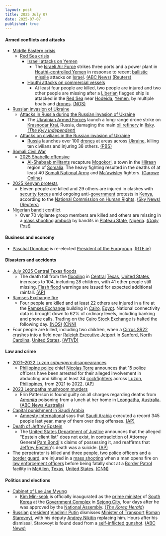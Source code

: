 ```yaml
---
layout: post
title: 2025 July 07
date: 2025-07-07
published: true
---
```



#### Armed conflicts and attacks

* [Middle Eastern crisis](https://en.wikipedia.org/wiki/Middle_Eastern_crisis_%282023-present%29 "Middle Eastern crisis (2023-present)")
  * [Red Sea crisis](https://en.wikipedia.org/wiki/Red_Sea_crisis "Red Sea crisis")
    * [Israeli attacks on Yemen](https://en.wikipedia.org/wiki/Israeli_attacks_on_Yemen_%28May_2025%E2%80%93present%29 "Israeli attacks on Yemen (May 2025–present)")
      * The [Israeli Air Force](https://en.wikipedia.org/wiki/Israeli_Air_Force "Israeli Air Force") strikes three ports and a power plant in [Houthi-controlled Yemen](https://en.wikipedia.org/wiki/Houthi-controlled_Yemen "Houthi-controlled Yemen") in response to recent [ballistic missile](https://en.wikipedia.org/wiki/Ballistic_missile "Ballistic missile") attacks on [Israel](https://en.wikipedia.org/wiki/Israel "Israel"). [(ABC News)](https://abcnews.go.com/US/israeli-forces-strike-ports-yemen-galaxy-leader-ship/story?id=123523562) [(Reuters)](https://www.reuters.com/world/middle-east/israeli-military-says-it-will-strike-yemeni-ports-issues-evacuation-warning-2025-07-06/)
    * [Houthi attacks on commercial vessels](https://en.wikipedia.org/wiki/Houthi_attacks_on_commercial_vessels "Houthi attacks on commercial vessels")
      * At least four people are killed, two people are injured and two other people are missing after a [Liberian](https://en.wikipedia.org/wiki/Liberia "Liberia") flagged ship is attacked in the [Red Sea](https://en.wikipedia.org/wiki/Red_Sea "Red Sea") near [Hodeida](https://en.wikipedia.org/wiki/Hodeida "Hodeida"), [Yemen](https://en.wikipedia.org/wiki/Yemen "Yemen"), by multiple boats and [drones](https://en.wikipedia.org/wiki/Drone_warfare "Drone warfare"). [(NOS)](https://nos.nl/artikel/2574098-opnieuw-schip-in-rode-zee-aangevallen-houthi-s-claimen-eerdere-aanval)
* [Russian invasion of Ukraine](https://en.wikipedia.org/wiki/Russian_invasion_of_Ukraine "Russian invasion of Ukraine")
  * [Attacks in Russia during the Russian invasion of Ukraine](https://en.wikipedia.org/wiki/Attacks_in_Russia_during_the_Russian_invasion_of_Ukraine "Attacks in Russia during the Russian invasion of Ukraine")
    * The [Ukrainian Armed Forces](https://en.wikipedia.org/wiki/Ukrainian_Armed_Forces "Ukrainian Armed Forces") launch a long-range drone strike on [Krasnodar Krai](https://en.wikipedia.org/wiki/Krasnodar_Krai "Krasnodar Krai"), Russia, damaging the main [oil refinery](https://en.wikipedia.org/wiki/Oil_refinery "Oil refinery") in [Ilsky](https://en.wikipedia.org/wiki/Ilsky "Ilsky"). [(*The Kyiv Independent*)](https://kyivindependent.com/ukrainian-drone-strike-hits-major-oil-refinery-in-russias-krasnodar-krai-06-2025/)
  * [Attacks on civilians in the Russian invasion of Ukraine](https://en.wikipedia.org/wiki/Attacks_on_civilians_in_the_Russian_invasion_of_Ukraine "Attacks on civilians in the Russian invasion of Ukraine")
    * [Russia](https://en.wikipedia.org/wiki/Russia "Russia") launches over 100 [drones](https://en.wikipedia.org/wiki/Drone_warfare "Drone warfare") at areas across [Ukraine](https://en.wikipedia.org/wiki/Ukraine "Ukraine"), killing ten civilians and injuring 38 others. [(PBS)](https://www.pbs.org/newshour/world/russia-fires-over-100-drones-at-ukraine-killing-at-least-10-civilians-authorities-say)
* [Somali Civil War](https://en.wikipedia.org/wiki/Somali_Civil_War_%282009%E2%80%93present%29 "Somali Civil War (2009–present)")
  * [2025 Shabelle offensive](https://en.wikipedia.org/wiki/2025_Shabelle_offensive "2025 Shabelle offensive")
    * [Al-Shabaab militants](https://en.wikipedia.org/wiki/Al-Shabaab_%28militant_group%29 "Al-Shabaab (militant group)") recapture [Moqokori](https://en.wikipedia.org/wiki/Moqokori "Moqokori"), a town in the [Hiiraan](https://en.wikipedia.org/wiki/Hiran%2C_Somalia "Hiran, Somalia") region of [Somalia](https://en.wikipedia.org/wiki/Somalia "Somalia"). The heavy fighting resulted in the deaths of at least 40 [Somali National Army](https://en.wikipedia.org/wiki/Somali_National_Army "Somali National Army") and [Ma'awisley](https://en.wikipedia.org/wiki/Ma%27awisley "Ma'awisley") fighters. [(Garowe Online)](https://garoweonline.com/en/news/somalia/heavy-fighting-and-car-bombs-as-al-shabaab-captures-key-somali-town)
* [2025 Kenyan protests](https://en.wikipedia.org/wiki/2025_Kenyan_protests "2025 Kenyan protests")
  * Eleven people are killed and 29 others are injured in clashes with [security forces](https://en.wikipedia.org/wiki/Kenya_Defence_Forces "Kenya Defence Forces") amid ongoing anti-[government](https://en.wikipedia.org/wiki/Government_of_Kenya "Government of Kenya") protests in [Kenya](https://en.wikipedia.org/wiki/Kenya "Kenya"), according to the [National Commission on Human Rights](https://en.wikipedia.org/wiki/Kenya_National_Commission_on_Human_Rights "Kenya National Commission on Human Rights"). [(Sky News)](https://news.sky.com/story/ten-killed-in-kenya-as-protesters-clash-with-police-13393764) [(Reuters)](https://www.reuters.com/world/africa/kenya-human-rights-watchdog-says-10-killed-29-hurt-anti-government-protests-2025-07-07/)
* [Nigerian bandit conflict](https://en.wikipedia.org/wiki/Nigerian_bandit_conflict "Nigerian bandit conflict")
  * Over 70 vigilante group members are killed and others are missing in a [mass shooting](https://en.wikipedia.org/wiki/Mass_shooting "Mass shooting") [ambush](https://en.wikipedia.org/wiki/Ambush "Ambush") by bandits in [Plateau State](https://en.wikipedia.org/wiki/Plateau_State "Plateau State"), [Nigeria](https://en.wikipedia.org/wiki/Nigeria "Nigeria"). [(*Daily Post*)](https://dailypost.ng/2025/07/08/bandits-ambush-kill-over-70-vigilante-members-in-plateau/)

#### Business and economy

* [Paschal Donohoe](https://en.wikipedia.org/wiki/Paschal_Donohoe "Paschal Donohoe") is re-elected [President of the Eurogroup](https://en.wikipedia.org/wiki/President_of_the_Eurogroup "President of the Eurogroup"). [(RTE.ie)](https://www.rte.ie/news/business/2025/0707/1522274-paschal-donohoe-eurogroup/)

#### Disasters and accidents

* [July 2025 Central Texas floods](https://en.wikipedia.org/wiki/July_2025_Central_Texas_floods "July 2025 Central Texas floods")
  * The death toll from the [flooding](https://en.wikipedia.org/wiki/Flooding "Flooding") in [Central](https://en.wikipedia.org/wiki/Central_Texas "Central Texas") [Texas](https://en.wikipedia.org/wiki/Texas "Texas"), [United States](https://en.wikipedia.org/wiki/United_States "United States"), increases to 104, including 28 children, with 41 other people still missing. [Flash flood](https://en.wikipedia.org/wiki/Flash_flood "Flash flood") warnings are issued for expected additional rainfall. [(AP)](https://apnews.com/article/texas-flash-flood-severe-weather-camp-mystic-ef8e596833b145fef61451db92f32609)
* [Ramses Exchange fire](https://en.wikipedia.org/wiki/Ramses_Exchange_fire "Ramses Exchange fire")
  * Four people are killed and at least 22 others are injured in a fire at the [Ramses Exchange](https://en.wikipedia.org/wiki/Ramses_Exchange "Ramses Exchange") building in [Cairo](https://en.wikipedia.org/wiki/Cairo "Cairo"), [Egypt](https://en.wikipedia.org/wiki/Egypt "Egypt"). National connectivity data is brought down to 62% of ordinary levels, including banking and phone calls. Trading on the [Cairo Stock Exchange](https://en.wikipedia.org/wiki/Cairo_Stock_Exchange "Cairo Stock Exchange") is halted the following day. [(NOS)](https://nos.nl/artikel/2574150-doden-bij-brand-in-datacentrum-cairo-internetverkeer-geraakt) [(CNN)](https://edition.cnn.com/2025/07/08/africa/cairo-telecom-fire-internet-phone-disruption-intl)
* Four people are killed, including two children, when a [Cirrus SR22](https://en.wikipedia.org/wiki/Cirrus_SR22 "Cirrus SR22") crashes into a field near [Raleigh Executive Jetport](https://en.wikipedia.org/wiki/Raleigh_Executive_Jetport "Raleigh Executive Jetport") in [Sanford](https://en.wikipedia.org/wiki/Sanford%2C_North_Carolina "Sanford, North Carolina"), [North Carolina](https://en.wikipedia.org/wiki/North_Carolina "North Carolina"), [United States](https://en.wikipedia.org/wiki/United_States "United States"). [(WTVD)](https://abc11.com/post/small-plane-crashes-lee-county/17005354/)

#### Law and crime

* [2021–2022 Luzon *sabungero* disappearances](https://en.wikipedia.org/wiki/2021%E2%80%932022_Luzon_sabungero_disappearances "2021–2022 Luzon sabungero disappearances")
  * [Philippine police](https://en.wikipedia.org/wiki/Philippine_National_Police "Philippine National Police") chief [Nicolas Torre](https://en.wikipedia.org/wiki/Nicolas_Torre "Nicolas Torre") announces that 15 police officers have been arrested for their alleged involvement in abducting and killing at least 34 [cockfighters](https://en.wikipedia.org/wiki/Cockfighting "Cockfighting") across [Luzon](https://en.wikipedia.org/wiki/Luzon "Luzon"), [Philippines](https://en.wikipedia.org/wiki/Philippines "Philippines"), from 2021 to 2022. [(AP)](https://apnews.com/article/philippines-police-missing-cockfighters-6148f7b898920c4d33bc9257c405d436)
* [2023 Leongatha mushroom murders](https://en.wikipedia.org/wiki/2023_Leongatha_mushroom_murders "2023 Leongatha mushroom murders")
  * Erin Patterson is found guilty on all charges regarding deaths from *[Amanita](https://en.wikipedia.org/wiki/Amanita "Amanita")* poisoning from a lunch at her home in [Leongatha](https://en.wikipedia.org/wiki/Leongatha "Leongatha"), [Australia](https://en.wikipedia.org/wiki/Australia "Australia"). [(ABC News Australia)](https://www.abc.net.au/news/2025-07-07/erin-patterson-mushroom-murder-trial-verdict-live-blog/105477452)
* [Capital punishment in Saudi Arabia](https://en.wikipedia.org/wiki/Capital_punishment_in_Saudi_Arabia "Capital punishment in Saudi Arabia")
  * [Amnesty International](https://en.wikipedia.org/wiki/Amnesty_International "Amnesty International") says that [Saudi Arabia](https://en.wikipedia.org/wiki/Saudi_Arabia "Saudi Arabia") executed a record 345 people last year, many of them over drug offenses. [(AP)](https://apnews.com/article/saudi-arabia-executions-amnesty-report-65c045ef70efbec66b944e206a13c63b)
* [Death of Jeffrey Epstein](https://en.wikipedia.org/wiki/Death_of_Jeffrey_Epstein "Death of Jeffrey Epstein")
  * The [United States Department of Justice](https://en.wikipedia.org/wiki/United_States_Department_of_Justice "United States Department of Justice") announces that the alleged "Epstein client list" does not exist, in contradiction of Attorney General [Pam Bondi](https://en.wikipedia.org/wiki/Pam_Bondi "Pam Bondi")'s claims of possessing it, and reaffirms that [Jeffrey Epstein](https://en.wikipedia.org/wiki/Jeffrey_Epstein "Jeffrey Epstein")'s death was a suicide. [(AP)](https://apnews.com/article/jeffrey-epstein-justice-department-pam-bondi-03fbcd024f631440f7ed62b3c6927db3)
* The perpetrator is killed and three people, two police officers and a [border guard](https://en.wikipedia.org/wiki/Border_guard "Border guard"), are injured in a [mass shooting](https://en.wikipedia.org/wiki/Mass_shooting "Mass shooting") when a man opens fire on [law enforcement officers](https://en.wikipedia.org/wiki/List_of_law_enforcement_agencies_in_Texas "List of law enforcement agencies in Texas") before being fatally shot at a [Border Patrol](https://en.wikipedia.org/wiki/US_Border_Patrol "US Border Patrol") facility in [McAllen](https://en.wikipedia.org/wiki/McAllen%2C_Texas "McAllen, Texas"), [Texas](https://en.wikipedia.org/wiki/Texas "Texas"), [United States](https://en.wikipedia.org/wiki/United_States "United States"). [(CNN)](https://www.cnn.com/2025/07/07/us/border-patrol-mcallen-shooting)

#### Politics and elections

* [Cabinet of Lee Jae Myung](https://en.wikipedia.org/wiki/Cabinet_of_Lee_Jae_Myung "Cabinet of Lee Jae Myung")
  * [Kim Min-seok](https://en.wikipedia.org/wiki/Kim_Min-seok_%28politician%29 "Kim Min-seok (politician)") is officially inaugurated as the [prime minister](https://en.wikipedia.org/wiki/Prime_Minister_of_South_Korea "Prime Minister of South Korea") of [South Korea](https://en.wikipedia.org/wiki/South_Korea "South Korea") at the [Government Complex](https://en.wikipedia.org/wiki/Government_Complex%2C_Sejong "Government Complex, Sejong") in [Sejong City](https://en.wikipedia.org/wiki/Sejong_City "Sejong City"), four days after he was approved by the [National Assembly](https://en.wikipedia.org/wiki/National_Assembly_%28South_Korea%29 "National Assembly (South Korea)"). [(*The Korea Herald*)](https://www.koreaherald.com/article/10525828)
* [Russian](https://en.wikipedia.org/wiki/Russia "Russia") [president](https://en.wikipedia.org/wiki/President_of_Russia "President of Russia") [Vladimir Putin](https://en.wikipedia.org/wiki/Vladimir_Putin "Vladimir Putin") dismisses [Minister of Transport](https://en.wikipedia.org/wiki/Ministry_of_Transport_%28Russia%29 "Ministry of Transport (Russia)") [Roman Starovoyt](https://en.wikipedia.org/wiki/Roman_Starovoyt "Roman Starovoyt"), with his deputy [Andrey Nikitin](https://en.wikipedia.org/wiki/Andrey_Nikitin_%28politician%29 "Andrey Nikitin (politician)") replacing him. Hours after his dismissal, Starovoyt is found dead from a [self-inflicted gunshot](https://en.wikipedia.org/wiki/Suicide "Suicide"). [(ABC News)](https://www.abc.net.au/news/2025-07-08/fired-moscow-transport-minister-dies-suddenly/105505182)
